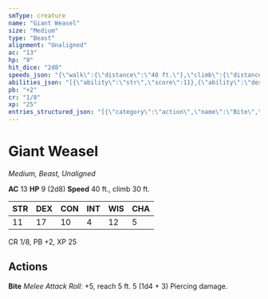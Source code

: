 ```yaml
---
smType: creature
name: "Giant Weasel"
size: "Medium"
type: "Beast"
alignment: "Unaligned"
ac: "13"
hp: "9"
hit_dice: "2d8"
speeds_json: "{\"walk\":{\"distance\":\"40 ft.\"},\"climb\":{\"distance\":\"30 ft.\"}}"
abilities_json: "[{\"ability\":\"str\",\"score\":11},{\"ability\":\"dex\",\"score\":17},{\"ability\":\"con\",\"score\":10},{\"ability\":\"int\",\"score\":4},{\"ability\":\"wis\",\"score\":12},{\"ability\":\"cha\",\"score\":5}]"
pb: "+2"
cr: "1/8"
xp: "25"
entries_structured_json: "[{\"category\":\"action\",\"name\":\"Bite\",\"text\":\"*Melee Attack Roll:* +5, reach 5 ft. 5 (1d4 + 3) Piercing damage.\"}]"
---
```


# Giant Weasel
*Medium, Beast, Unaligned*

**AC** 13
**HP** 9 (2d8)
**Speed** 40 ft., climb 30 ft.

| STR | DEX | CON | INT | WIS | CHA |
| --- | --- | --- | --- | --- | --- |
| 11 | 17 | 10 | 4 | 12 | 5 |

CR 1/8, PB +2, XP 25

## Actions

**Bite**
*Melee Attack Roll:* +5, reach 5 ft. 5 (1d4 + 3) Piercing damage.
